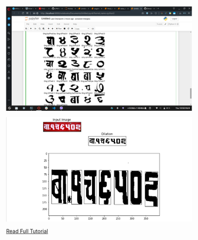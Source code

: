 ![](https://github.com/Diwas524/Character-Segmentation-for-RTNPRS/blob/master/Screenshot%20from%202019-07-04%2022-58-21.png)


![](https://github.com/Diwas524/Character-Segmentation-for-RTNPRS/blob/master/Screenshot%20from%202019-06-26%2021-32-05.png)

[Read Full Tutorial](https://aihubprojects.com/real-time-number-plate-recognition-system/)
